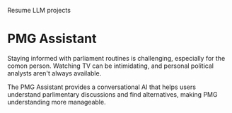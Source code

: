 Resume LLM projects

# PMG Assistant

Staying informed with parliament routines is challenging,
especially for the comon person. Watching TV can be intimidating, and personal
political analysts aren't always available.

The PMG Assistant provides a conversational AI that helps
users understand parlimentary discussions and find alternatives, making PMG understanding more
manageable.
